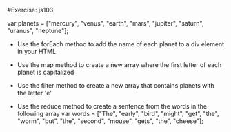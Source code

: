#Exercise: js103

var planets = ["mercury", "venus", "earth", "mars", "jupiter", "saturn", "uranus", "neptune"];

- Use the forEach method to add the name of each planet to a div element in your HTML


- Use the map method to create a new array where the first letter of each planet is capitalized


- Use the filter method to create a new array that contains planets with the letter 'e'


- Use the reduce method to create a sentence from the words in the following array
var words = ["The", "early", "bird", "might", "get", "the", "worm", "but", "the", "second", "mouse", "gets", "the", "cheese"];
